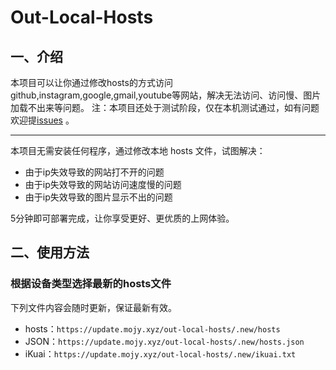 # Out-Local-Hosts
## 一、介绍
本项目可以让你通过修改hosts的方式访问github,instagram,google,gmail,youtube等网站，解决无法访问、访问慢、图片加载不出来等问题。
注：本项目还处于测试阶段，仅在本机测试通过，如有问题欢迎提[issues](https://github.com/SANYIMOE/Out-Local-Hosts/issues) 。

<hr>

本项目无需安装任何程序，通过修改本地 hosts 文件，试图解决：

- 由于ip失效导致的网站打不开的问题
- 由于ip失效导致的网站访问速度慢的问题
- 由于ip失效导致的图片显示不出的问题

5分钟即可部署完成，让你享受更好、更优质的上网体验。

## 二、使用方法
### 根据设备类型选择最新的hosts文件
下列文件内容会随时更新，保证最新有效。

- hosts：`https://update.mojy.xyz/out-local-hosts/.new/hosts`
- JSON：`https://update.mojy.xyz/out-local-hosts/.new/hosts.json`
- iKuai：`https://update.mojy.xyz/out-local-hosts/.new/ikuai.txt`
